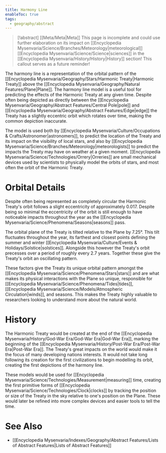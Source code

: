 ```yaml
---
title: Harmony Line
enableToc: true
tags:
  - geography/abstract
---
```


>[!abstract] [[Meta/Meta|Meta]]
>This page is incomplete and could use further elaboration on its impact on [[Encyclopedia Mysenvaria/Science/Branches/Meteorology|meteorological]] [[Encyclopedia Mysenvaria/Science/Science|sciences]] in the [[Encyclopedia Mysenvaria/History/History|History]] section! This callout serves as a future reminder!

The harmony line is a representation of the orbital pattern of the [[Encyclopedia Mysenvaria/Geography/Stars/Harmonic Treaty|Harmonic Treaty]] above the [[Encyclopedia Mysenvaria/Geography/Natural Features/Plane|Plane]]. The harmony line model is a useful tool for predicting the effects of the Harmonic Treaty at any given time. Despite often being depicted as directly between the [[Encyclopedia Mysenvaria/Geography/Abstract Features/Central Pole|pole]] and [[Encyclopedia Mysenvaria/Geography/Abstract Features/Edge|edge]] the Treaty has a slightly eccentric orbit which rotates over time, making the common depiction inaccurate.

The model is used both by [[Encyclopedia Mysenvaria/Culture/Occupations & Crafts/Astronomer|astronomers]], to predict the location of the Treaty and its impact on the visibility of local stars, and also by [[Encyclopedia Mysenvaria/Science/Branches/Meteorology|meteorologists]] to predict the impacts the Treaty may have on weather at a given moment. [[Encyclopedia Mysenvaria/Science/Technologies/Orrery|Orreries]] are small mechanical devices used by scientists to physically model the orbits of stars, and most often the orbit of the Harmonic Treaty.
# Orbital Details
Despite often being represented as completely circular the Harmonic Treaty's orbit follows a slight eccentricity of approximately 0.017. Despite being so minimal the eccentricity of the orbit is still enough to have noticeable impacts throughout the year as the [[Encyclopedia Mysenvaria/Science/Phenomena/Seasons|seasons]] pass.

The orbital plane of the Treaty is tilted relative to the Plane by 7.25°. This tilt fluctuates throughout the year, its farthest and closest points defining the summer and winter [[Encyclopedia Mysenvaria/Culture/Events & Holidays/Solstice|solstices]]. Alongside this however the Treaty's orbit precesses over a period of roughly every 2.7 years. Together these give the Treaty's orbit an oscillating pattern.

These factors give the Treaty its unique orbital pattern amongst the [[Encyclopedia Mysenvaria/Science/Phenomena/Stars|stars]] and are what makes its physical interactions with the Plane so unique, responsible for [[Encyclopedia Mysenvaria/Science/Phenomena/Tides|tides]], [[Encyclopedia Mysenvaria/Science/Models/Atmospheric Circulation|winds]], and seasons. This makes the Treaty highly valuable to researchers looking to understand more about the natural world.
# History
The Harmonic Treaty would be created at the end of the [[Encyclopedia Mysenvaria/History/God-War Era/God-War Era|God-War Era]], marking the beginning of the [[Encyclopedia Mysenvaria/History/Post-War Era/Post-War Era|Post-War Era]]. The Treaty's great impacts on the world would make it the focus of many developing nations interests. It would not take long following its creation for the first civilizations to begin modelling its orbit, creating the first depictions of the harmony line.

These models would be used for [[Encyclopedia Mysenvaria/Science/Technologies/Measurement|measuring]] time, creating the first primitive forms of [[Encyclopedia Mysenvaria/Science/Technologies/Clock|clocks]] by tracking the position or size of the Treaty in the sky relative to one's position on the Plane. These would later be refined into more complex devices and easier tools to tell the time.
# See Also
- [[Encyclopedia Mysenvaria/Indexes/Geography/Abstract Features/Lists of Abstract Features|Lists of Abstract Features]]